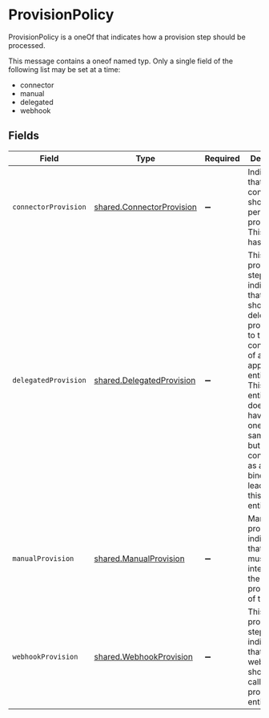 # ProvisionPolicy

ProvisionPolicy is a oneOf that indicates how a provision step should be processed.

This message contains a oneof named typ. Only a single field of the following list may be set at a time:
  - connector
  - manual
  - delegated
  - webhook



## Fields

| Field                                                                                                                                                                                                                                                        | Type                                                                                                                                                                                                                                                         | Required                                                                                                                                                                                                                                                     | Description                                                                                                                                                                                                                                                  |
| ------------------------------------------------------------------------------------------------------------------------------------------------------------------------------------------------------------------------------------------------------------ | ------------------------------------------------------------------------------------------------------------------------------------------------------------------------------------------------------------------------------------------------------------ | ------------------------------------------------------------------------------------------------------------------------------------------------------------------------------------------------------------------------------------------------------------ | ------------------------------------------------------------------------------------------------------------------------------------------------------------------------------------------------------------------------------------------------------------ |
| `connectorProvision`                                                                                                                                                                                                                                         | [shared.ConnectorProvision](../../../sdk/models/shared/connectorprovision.md)                                                                                                                                                                                | :heavy_minus_sign:                                                                                                                                                                                                                                           | Indicates that a connector should perform the provisioning. This object has no fields.                                                                                                                                                                       |
| `delegatedProvision`                                                                                                                                                                                                                                         | [shared.DelegatedProvision](../../../sdk/models/shared/delegatedprovision.md)                                                                                                                                                                                | :heavy_minus_sign:                                                                                                                                                                                                                                           | This provision step indicates that we should delegate provisioning to the configuration of another app entitlement. This app entitlement does not have to be one from the same app, but MUST be configured as a proxy binding leading into this entitlement. |
| `manualProvision`                                                                                                                                                                                                                                            | [shared.ManualProvision](../../../sdk/models/shared/manualprovision.md)                                                                                                                                                                                      | :heavy_minus_sign:                                                                                                                                                                                                                                           | Manual provisioning indicates that a human must intervene for the provisioning of this step.                                                                                                                                                                 |
| `webhookProvision`                                                                                                                                                                                                                                           | [shared.WebhookProvision](../../../sdk/models/shared/webhookprovision.md)                                                                                                                                                                                    | :heavy_minus_sign:                                                                                                                                                                                                                                           | This provision step indicates that a webhook should be called to provision this entitlement.                                                                                                                                                                 |